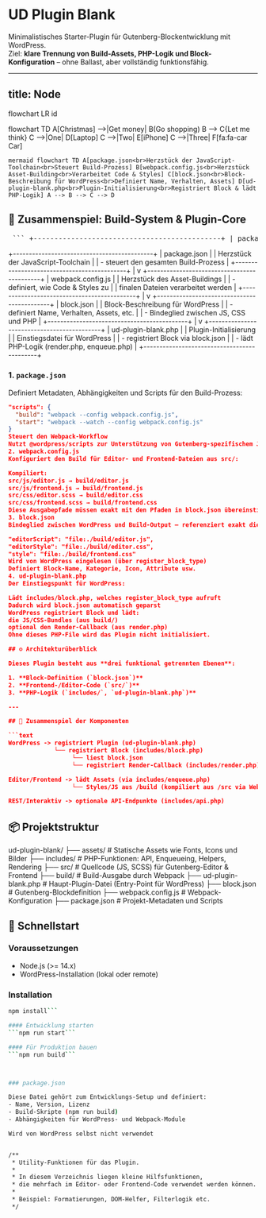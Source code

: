 # UD Plugin Blank

Minimalistisches Starter-Plugin für Gutenberg-Blockentwicklung mit WordPress.  
Ziel: **klare Trennung von Build-Assets, PHP-Logik und Block-Konfiguration** – ohne Ballast, aber vollständig funktionsfähig.


---
title: Node
---
flowchart LR
    id


flowchart TD
    A[Christmas] -->|Get money| B(Go shopping)
    B --> C{Let me think}
    C -->|One| D[Laptop]
    C -->|Two| E[iPhone]
    C -->|Three| F[fa:fa-car Car]
  

```mermaid flowchart TD A[package.json<br>Herzstück der JavaScript-Toolchain<br>Steuert Build-Prozess] B[webpack.config.js<br>Herzstück Asset-Building<br>Verarbeitet Code & Styles] C[block.json<br>Block-Beschreibung für WordPress<br>Definiert Name, Verhalten, Assets] D[ud-plugin-blank.php<br>Plugin-Initialisierung<br>Registriert Block & lädt PHP-Logik] A --> B --> C --> D ```


## 🧱 Zusammenspiel: Build-System & Plugin-Core
<pre> ``` +---------------------------------------------+ | package.json | | Herzstück der JavaScript-Toolchain | | Steuert den gesamten Build-Prozess | +---------------------------------------------+ | v +---------------------------------------------+ | webpack.config.js | | Herzstück des Asset-Buildings | | Definiert, wie Code und Styles | | zu finalen Dateien verarbeitet werden | +---------------------------------------------+ | v +---------------------------------------------+ | block.json | | Block-Beschreibung für WordPress | | Definiert Name, Verhalten, Assets, etc. | | Bindeglied zwischen JS, CSS und PHP | +---------------------------------------------+ | v +---------------------------------------------+ | ud-plugin-blank.php | | Plugin-Initialisierung | | Einstiegspunkt für WordPress | | - Registriert Block via block.json | | - Lädt PHP-Logik (render.php, enqueue.php) | +---------------------------------------------+ ``` </pre>
+--------------------------------------------+
| package.json                               |
| Herzstück der JavaScript-Toolchain         |
| - steuert den gesamten Build-Prozess       |
+--------------------------------------------+
              |
              v
+--------------------------------------------+
| webpack.config.js                          |
| Herzstück des Asset-Buildings              |
| - definiert, wie Code & Styles zu          |
|   finalen Dateien verarbeitet werden       |
+--------------------------------------------+
              |
              v
+--------------------------------------------+
| block.json                                 |
| Block-Beschreibung für WordPress           |
| - definiert Name, Verhalten, Assets, etc.  |
| - Bindeglied zwischen JS, CSS und PHP      |
+--------------------------------------------+
              |
              v
+--------------------------------------------+
| ud-plugin-blank.php                        |
| Plugin-Initialisierung                     |
| Einstiegsdatei für WordPress               |
| - registriert Block via block.json         |
| - lädt PHP-Logik (render.php, enqueue.php) |
+--------------------------------------------+



### 1. `package.json`
Definiert Metadaten, Abhängigkeiten und Scripts für den Build-Prozess:

```json
"scripts": {
  "build": "webpack --config webpack.config.js",
  "start": "webpack --watch --config webpack.config.js"
}
Steuert den Webpack-Workflow
Nutzt @wordpress/scripts zur Unterstützung von Gutenberg-spezifischem JS
2. webpack.config.js
Konfiguriert den Build für Editor- und Frontend-Dateien aus src/:

Kompiliert:
src/js/editor.js → build/editor.js
src/js/frontend.js → build/frontend.js
src/css/editor.scss → build/editor.css
src/css/frontend.scss → build/frontend.css
Diese Ausgabepfade müssen exakt mit den Pfaden in block.json übereinstimmen.
3. block.json
Bindeglied zwischen WordPress und Build-Output – referenziert exakt die von Webpack erzeugten Dateien:

"editorScript": "file:./build/editor.js",
"editorStyle": "file:./build/editor.css",
"style": "file:./build/frontend.css"
Wird von WordPress eingelesen (über register_block_type)
Definiert Block-Name, Kategorie, Icon, Attribute usw.
4. ud-plugin-blank.php
Der Einstiegspunkt für WordPress:

Lädt includes/block.php, welches register_block_type aufruft
Dadurch wird block.json automatisch geparst
WordPress registriert Block und lädt:
die JS/CSS-Bundles (aus build/)
optional den Render-Callback (aus render.php)
Ohne dieses PHP-File wird das Plugin nicht initialisiert.

## ⚙️ Architekturüberblick

Dieses Plugin besteht aus **drei funktional getrennten Ebenen**:

1. **Block-Definition (`block.json`)**
2. **Frontend-/Editor-Code (`src/`)**
3. **PHP-Logik (`includes/`, `ud-plugin-blank.php`)**

---

## 🔄 Zusammenspiel der Komponenten

```text
WordPress -> registriert Plugin (ud-plugin-blank.php)
             └── registriert Block (includes/block.php)
                  └── liest block.json
                  └── registriert Render-Callback (includes/render.php)

Editor/Frontend -> lädt Assets (via includes/enqueue.php)
                  └── Styles/JS aus /build (kompiliert aus /src via Webpack)

REST/Interaktiv -> optionale API-Endpunkte (includes/api.php)
```


## 📦 Projektstruktur
ud-plugin-blank/
├── assets/ # Statische Assets wie Fonts, Icons und Bilder
├── includes/ # PHP-Funktionen: API, Enqueueing, Helpers, Rendering
├── src/ # Quellcode (JS, SCSS) für Gutenberg-Editor & Frontend
├── build/ # Build-Ausgabe durch Webpack
├── ud-plugin-blank.php # Haupt-Plugin-Datei (Entry-Point für WordPress)
├── block.json # Gutenberg-Blockdefinition
├── webpack.config.js # Webpack-Konfiguration
├── package.json # Projekt-Metadaten und Scripts


## 🚀 Schnellstart

### Voraussetzungen

- Node.js (>= 14.x)
- WordPress-Installation (lokal oder remote)

### Installation

```bash
npm install```

#### Entwicklung starten
```npm run start```

#### Für Produktion bauen
```npm run build```



### package.json

Diese Datei gehört zum Entwicklungs-Setup und definiert:
- Name, Version, Lizenz
- Build-Skripte (npm run build)
- Abhängigkeiten für WordPress- und Webpack-Module

Wird von WordPress selbst nicht verwendet


/**
 * Utility-Funktionen für das Plugin.
 *
 * In diesem Verzeichnis liegen kleine Hilfsfunktionen,
 * die mehrfach im Editor- oder Frontend-Code verwendet werden können.
 *
 * Beispiel: Formatierungen, DOM-Helfer, Filterlogik etc.
 */
